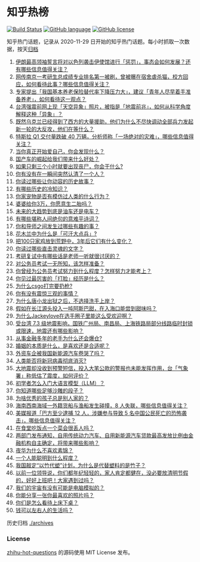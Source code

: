 # 知乎热榜
[![Build Status](https://github.com/ToWeLong/zhihu-hot-questions/workflows/CI/badge.svg)](https://github.com/ToWeLong/zhihu-hot-questions/actions)
[![GitHub language](https://img.shields.io/badge/language-golang-orange.svg)](https://golang.org/)
[![GitHub license](https://img.shields.io/github/license/ToWeLong/zhihu-hot-questions)](https://github.com/ToWeLong/zhihu-hot-questions/blob/main/LICENSE)

知乎热门话题，记录从 2020-11-29 日开始的知乎热门话题。每小时抓取一次数据，按天[归档](./archives)

<!-- BEGIN -->

1. [伊朗最高领袖誓言将对以色列袭击伊使馆进行「惩罚」，事态会如何发展？还有哪些信息值得关注？](https://www.zhihu.com/question/651434260)
1. [网传南京一考研生总成绩专业排名第一被刷，曾被曝在宿舍虐杀猫，校方回应，如何看待此事？哪些信息值得关注？](https://www.zhihu.com/question/651493066)
1. [专家提出「我国基本养老保险替代率下降压力大」，建议「青年人尽早着手准备养老」，如何看待这一观点？](https://www.zhihu.com/question/651486362)
1. [台湾强震前网上现「天空异象」照片，被指是「地震前兆」，如何从科学角度解释这种「异象」？](https://www.zhihu.com/question/651516653)
1. [既然乌克兰已经得到了西方的大量援助，他们为什么不尽快调动全部兵力发起新一轮的大反攻，他们在等什么？](https://www.zhihu.com/question/651229454)
1. [特斯拉 Q1 交付量跌破 40 万辆，分析师称「一场绝对的灾难」，哪些信息值得关注？](https://www.zhihu.com/question/651489990)
1. [当你真正开始爱自己，你会发现什么？](https://www.zhihu.com/question/608467041)
1. [国产车的崛起给我们带来什么好处？](https://www.zhihu.com/question/620117759)
1. [如果只剩三个小时就要出现丧尸，你会干什么?](https://www.zhihu.com/question/370509834)
1. [你有没有在一瞬间突然认清了一个人？](https://www.zhihu.com/question/322856732)
1. [你读过哪些让你动容的历史故事？](https://www.zhihu.com/question/59151423)
1. [有哪些历史的冷知识？](https://www.zhihu.com/question/305338329)
1. [你家宠物是否有模仿过人类的什么行为？](https://www.zhihu.com/question/646471612)
1. [婆婆给你3万，你愿意生二胎吗？](https://www.zhihu.com/question/651287494)
1. [未来的大趋势到底是油车还是电车？](https://www.zhihu.com/question/620118718)
1. [有哪些堪称人间绝句的意难平诗词？](https://www.zhihu.com/question/649966114)
1. [你和导师之间发生过哪些有趣的事？](https://www.zhihu.com/question/263824222)
1. [花木兰中为什么是「可汗大点兵」?](https://www.zhihu.com/question/34676547)
1. [把100只家鸡放到荒野中，3年后它们有什么变化？](https://www.zhihu.com/question/434124471)
1. [你读过哪些直击灵魂的文字？](https://www.zhihu.com/question/623411870)
1. [考研复试中有哪些话是老师一听就很讨厌的？](https://www.zhihu.com/question/315291891)
1. [对公务员考试一无所知，该怎样准备？](https://www.zhihu.com/question/379454422)
1. [你曾经为公务员考试努力到什么程度？怎样努力才能考上？](https://www.zhihu.com/question/63350365)
1. [你见过最厉害的「打脸」经历是什么？](https://www.zhihu.com/question/473217817)
1. [为什么csgo打完要扔枪?](https://www.zhihu.com/question/66082181)
1. [你有没有震惊三观的事情？](https://www.zhihu.com/question/625527702)
1. [为什么唐小龙出狱之后，不选择洗手上岸？](https://www.zhihu.com/question/584383155)
1. [假如在长江源头投入一吨阿斯巴甜，在入海口能尝到甜味吗？](https://www.zhihu.com/question/650562078)
1. [为什么Jackeylove在选手圈子里能这么受欢迎啊？](https://www.zhihu.com/question/640695537)
1. [受台湾 7.3 级地震影响，国铁广州局、南昌局、上海铁路局部分线路临时封锁或限速，地震还有哪些影响？](https://www.zhihu.com/question/651439061)
1. [从事金融多年的老手为什么还会爆仓?](https://www.zhihu.com/question/36268848)
1. [婚姻的本质是什么，是喜欢还是合适呢？](https://www.zhihu.com/question/644150770)
1. [外资车企被我国新能源汽车卷哭了吗？](https://www.zhihu.com/question/639536083)
1. [人类能否将新冠病毒彻底消灭?](https://www.zhihu.com/question/645492495)
1. [大地震却没收到预警短信，投入大笔公款的警报也未能发挥作用，台「气象署」称低估了震度，如何评价？](https://www.zhihu.com/question/651489943)
1. [初学者怎么入门大语言模型（LLM）？](https://www.zhihu.com/question/644285055)
1. [你知道哪些足够沙雕的段子？](https://www.zhihu.com/question/329382131)
1. [为啥优秀的孩子总是别人家的？](https://www.zhihu.com/question/645385110)
1. [海南西南海域一外籍货船与渔船发生碰撞，8 人失联，哪些信息值得关注？](https://www.zhihu.com/question/651538044)
1. [美媒报道「巴方至少逮捕 12 人，涉嫌参与导致 5 名中国公民死亡的恐怖袭击」，哪些信息值得关注？](https://www.zhihu.com/question/651405414)
1. [在食堂吃饭点一个菜会很丢人吗？](https://www.zhihu.com/question/323557065)
1. [两部门发布通知，自用传统动力汽车、自用新能源汽车贷款最高发放比例由金融机构自主确定，将带来哪些影响？](https://www.zhihu.com/question/651492597)
1. [夜华为什么不喜欢素锦？](https://www.zhihu.com/question/55772258)
1. [一个人能聪明到什么程度？](https://www.zhihu.com/question/31219081)
1. [我国敲定“以竹代塑”计划，为什么是代替塑料的是竹子？](https://www.zhihu.com/question/637458997)
1. [以前一位领导说，你们都年纪轻轻的，家人肯定都健在，没必要放清明节假的，好好上班吧！大家遇到过吗？](https://www.zhihu.com/question/651445658)
1. [我们的宇宙有没有可能是电脑模拟的？](https://www.zhihu.com/question/396569199)
1. [你能分享一张你最喜欢的照片吗？](https://www.zhihu.com/question/617492839)
1. [你们是怎么看待上床下桌？](https://www.zhihu.com/question/61187448)
1. [钱可以左右人的生活吗？](https://www.zhihu.com/question/610031701)

<!-- END -->

历史归档 [./archives](./archives)


### License
[zhihu-hot-questions](https://github.com/towelong/zhihu-hot-questions) 的源码使用 MIT License 发布。